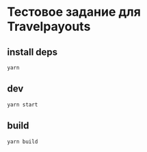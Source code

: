 # Тестовое задание для Travelpayouts

## install deps

`yarn`

## dev

`yarn start`

## build

`yarn build`
